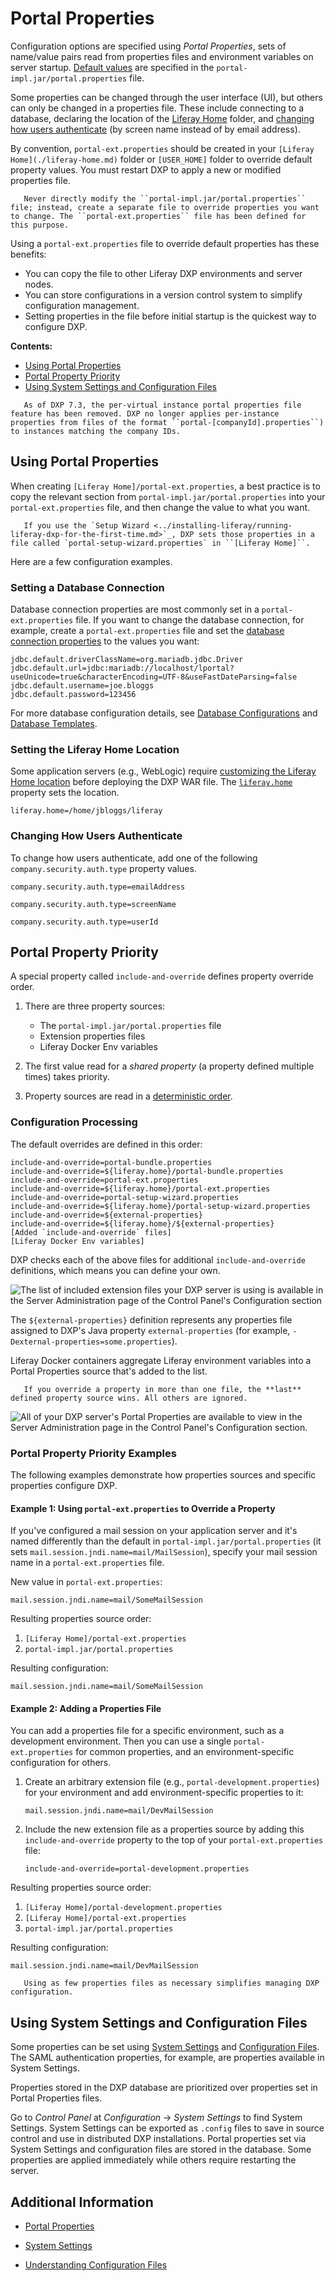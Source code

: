 # Portal Properties

Configuration options are specified using *Portal Properties*, sets of name/value pairs read from properties files and environment variables on server startup. [Default values](https://docs.liferay.com/dxp/portal/7.2-latest/propertiesdoc/portal.properties.html) are specified in the `portal-impl.jar/portal.properties` file.

Some properties can be changed through the user interface (UI), but others can only be changed in a properties file. These include connecting to a database, declaring the location of the [Liferay Home](./liferay-home.md) folder, and [changing how users authenticate](../securing-liferay/authentication-basics.md#configuring-authentication-type-using-properties) (by screen name instead of by email address).

By convention, `portal-ext.properties` should be created in your `[Liferay Home](./liferay-home.md)` folder or `[USER_HOME]` folder to override default property values. You must restart DXP to apply a new or modified properties file.

```warning::
   Never directly modify the ``portal-impl.jar/portal.properties`` file; instead, create a separate file to override properties you want to change. The ``portal-ext.properties`` file has been defined for this purpose.
```

Using a `portal-ext.properties` file to override default properties has these benefits:

* You can copy the file to other Liferay DXP environments and server nodes.
* You can store configurations in a version control system to simplify configuration management.
* Setting properties in the file before initial startup is the quickest way to configure DXP.

**Contents:**

* [Using Portal Properties](#using-portal-properties)
* [Portal Property Priority](#portal-property-priority)
* [Using System Settings and Configuration Files](#using-system-settings-and-configuration-files)

```note::
   As of DXP 7.3, the per-virtual instance portal properties file feature has been removed. DXP no longer applies per-instance properties from files of the format ``portal-[companyId].properties``) to instances matching the company IDs.
```

## Using Portal Properties

When creating `[Liferay Home]/portal-ext.properties`, a best practice is to copy the relevant section from `portal-impl.jar/portal.properties` into your `portal-ext.properties` file, and then change the value to what you want.

```note::
   If you use the `Setup Wizard <../installing-liferay/running-liferay-dxp-for-the-first-time.md>`_, DXP sets those properties in a file called `portal-setup-wizard.properties` in ``[Liferay Home]``.
```

Here are a few configuration examples.

### Setting a Database Connection

Database connection properties are most commonly set in a `portal-ext.properties` file. If you want to change the database connection, for example, create a `portal-ext.properties` file and set the [database connection properties](./database-templates.md) to the values you want:

```properties
jdbc.default.driverClassName=org.mariadb.jdbc.Driver
jdbc.default.url=jdbc:mariadb://localhost/lportal?useUnicode=true&characterEncoding=UTF-8&useFastDateParsing=false
jdbc.default.username=joe.bloggs
jdbc.default.password=123456
```

For more database configuration details, see [Database Configurations](./database-configurations.md) and [Database Templates](./database-templates.md).

### Setting the Liferay Home Location

Some application servers (e.g., WebLogic) require [customizing the Liferay Home location](../installing-liferay-on-an-application-server/installing-dxp-on-weblogic#declare-the-liferay-home-folder) before deploying the DXP WAR file. The [`liferay.home`](https://docs.liferay.com/dxp/portal/7.2-latest/propertiesdoc/portal.properties.html#Liferay%20Home) property sets the location.

```properties
liferay.home=/home/jbloggs/liferay
```

### Changing How Users Authenticate

To change how users authenticate, add one of the following `company.security.auth.type` property values.

```properties
company.security.auth.type=emailAddress
```

```properties
company.security.auth.type=screenName
```

```properties
company.security.auth.type=userId
```

## Portal Property Priority

A special property called `include-and-override` defines property override order.

1. There are three property sources:

    * The `portal-impl.jar/portal.properties` file
    * Extension properties files
    * Liferay Docker Env variables

1. The first value read for a *shared property* (a property defined multiple times) takes priority.

1. Property sources are read in a [deterministic order](#configuration-processing).

### Configuration Processing

The default overrides are defined in this order:

```properties
include-and-override=portal-bundle.properties
include-and-override=${liferay.home}/portal-bundle.properties
include-and-override=portal-ext.properties
include-and-override=${liferay.home}/portal-ext.properties
include-and-override=portal-setup-wizard.properties
include-and-override=${liferay.home}/portal-setup-wizard.properties
include-and-override=${external-properties}
include-and-override=${liferay.home}/${external-properties}
[Added `include-and-override` files]
[Liferay Docker Env variables]
```

DXP checks each of the above files for additional `include-and-override` definitions, which means you can define your own.

![The list of included extension files your DXP server is using is available in the Server Administration page of the Control Panel's Configuration section](./portal-properties/images/01.png)

The `${external-properties}` definition represents any properties file assigned to DXP's Java property `external-properties` (for example, `-Dexternal-properties=some.properties`).

Liferay Docker containers aggregate Liferay environment variables into a Portal Properties source that's added to the list.

```important::
   If you override a property in more than one file, the **last** defined property source wins. All others are ignored.
```

![All of your DXP server's Portal Properties are available to view in the Server Administration page in the Control Panel's Configuration section.](./portal-properties/images/02.png)

### Portal Property Priority Examples

The following examples demonstrate how properties sources and specific properties configure DXP.

#### Example 1: Using `portal-ext.properties` to Override a Property

If you've configured a mail session on your application server and it's named differently than the default in `portal-impl.jar/portal.properties` (it sets `mail.session.jndi.name=mail/MailSession`), specify your mail session name in a `portal-ext.properties` file.

New value in `portal-ext.properties`:

```properties
mail.session.jndi.name=mail/SomeMailSession
```

Resulting properties source order:

1. `[Liferay Home]/portal-ext.properties`
2. `portal-impl.jar/portal.properties`

Resulting configuration:

```properties
mail.session.jndi.name=mail/SomeMailSession
```

#### Example 2: Adding a Properties File

You can add a properties file for a specific environment, such as a development environment. Then you can use a single `portal-ext.properties` for common properties, and an environment-specific configuration for others.

1. Create an arbitrary extension file (e.g., `portal-development.properties`) for your environment and add environment-specific properties to it:

    ```properties
    mail.session.jndi.name=mail/DevMailSession
    ```

1. Include the new extension file as a properties source by adding this `include-and-override` property to the top of your `portal-ext.properties` file:

    ```properties
    include-and-override=portal-development.properties
    ```

Resulting properties source order:

1. `[Liferay Home]/portal-development.properties`
1. `[Liferay Home]/portal-ext.properties`
1. `portal-impl.jar/portal.properties`

Resulting configuration:

```properties
mail.session.jndi.name=mail/DevMailSession
```

```tip::
   Using as few properties files as necessary simplifies managing DXP configuration.
```

## Using System Settings and Configuration Files

Some properties can be set using [System Settings](../../system-administration/system-settings/system-settings.md) and [Configuration Files](../../system-administration/system-settings/using-configuration-files.md). The SAML authentication properties, for example, are properties available in System Settings.

Properties stored in the DXP database are prioritized over properties set in Portal Properties files.

Go to *Control Panel* at *Configuration* &rarr; *System Settings* to find System Settings. System Settings can be exported as `.config` files to save in source control and use in distributed DXP installations. Portal properties set via System Settings and configuration files are stored in the database. Some properties are applied immediately while others require restarting the server.

## Additional Information

* [Portal Properties](https://docs.liferay.com/ce/portal/7.3-latest/propertiesdoc/portal.properties.html)

* [System Settings](../../system-administration/system-settings/system-settings.md)

* [Understanding Configuration Files](../../system-administration/system-settings/using-configuration-files.md)
